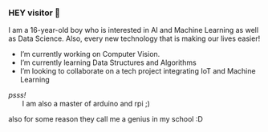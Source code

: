 ### HEY visitor :wave:

I am a 16-year-old boy who is interested in AI and Machine Learning as well as Data Science. Also, every new technology that is making our lives easier!
-  I’m currently working on Computer Vision.
-  I’m currently learning Data Structures and Algorithms
-  I’m looking to collaborate on a tech project integrating IoT and Machine Learning


*psss!*<br>
    &nbsp; &nbsp;&nbsp; &nbsp;  I am also a master of arduino and rpi ;)


    

also for some reason they call me a genius in my school :D
